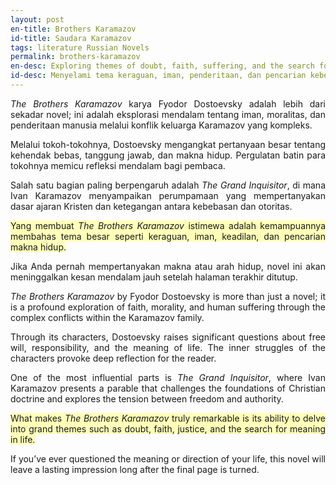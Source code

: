 ```yaml
---
layout: post
en-title: Brothers Karamazov
id-title: Saudara Karamazov
tags: literature Russian Novels
permalink: brothers-karamazov
en-desc: Exploring themes of doubt, faith, suffering, and the search for moral truth in Fyodor Dostoevsky's The Brothers Karamazov.
id-desc: Menyelami tema keraguan, iman, penderitaan, dan pencarian kebenaran moral dalam karya Fyodor Dostoevsky, The Brothers Karamazov.
---
```


<p>
<div style="text-align: justify;" data-lang="id" class="hidden">
<p style="text-align: justify;">
    <em>The Brothers Karamazov</em> karya Fyodor Dostoevsky adalah lebih dari sekadar novel; ini adalah eksplorasi mendalam tentang iman, moralitas, dan penderitaan manusia melalui konflik keluarga Karamazov yang kompleks.
</p>
<p style="text-align: justify;">
    Melalui tokoh-tokohnya, Dostoevsky mengangkat pertanyaan besar tentang kehendak bebas, tanggung jawab, dan makna hidup. Pergulatan batin para tokohnya memicu refleksi mendalam bagi pembaca.
</p>
<p style="text-align: justify;">
    Salah satu bagian paling berpengaruh adalah <em>The Grand Inquisitor</em>, di mana Ivan Karamazov menyampaikan perumpamaan yang mempertanyakan dasar ajaran Kristen dan ketegangan antara kebebasan dan otoritas.
</p>
<p style="text-align: justify;">
    <span style="background-color: rgb(255, 255, 185);">
        Yang membuat <em>The Brothers Karamazov</em> istimewa adalah kemampuannya membahas tema besar seperti keraguan, iman, keadilan, dan pencarian makna hidup.
    </span>
</p>
<p style="text-align: justify;">
    Jika Anda pernah mempertanyakan makna atau arah hidup, novel ini akan meninggalkan kesan mendalam jauh setelah halaman terakhir ditutup.
</p>
</div>

<div style="text-align: justify;" data-lang="en">
  <p style="text-align: justify;">
    <em>The Brothers Karamazov</em> by Fyodor Dostoevsky is more than just a novel; it is a profound exploration of faith, morality, and human suffering through the complex conflicts within the Karamazov family.
  </p>
  <p style="text-align: justify;">
    Through its characters, Dostoevsky raises significant questions about free will, responsibility, and the meaning of life. The inner struggles of the characters provoke deep reflection for the reader.
  </p>
  <p style="text-align: justify;">
    One of the most influential parts is <em>The Grand Inquisitor</em>, where Ivan Karamazov presents a parable that challenges the foundations of Christian doctrine and explores the tension between freedom and authority.
  </p>
  <p style="text-align: justify;">
    <span style="background-color: rgb(255, 255, 185);">
      What makes <em>The Brothers Karamazov</em> truly remarkable is its ability to delve into grand themes such as doubt, faith, justice, and the search for meaning in life.
    </span>
  </p>
  <p style="text-align: justify;">
    If you’ve ever questioned the meaning or direction of your life, this novel will leave a lasting impression long after the final page is turned.
  </p>
</div>

</p>

